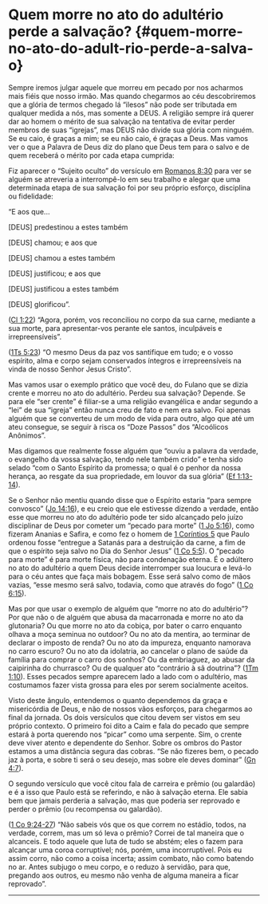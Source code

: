 # Quem morre no ato do adultério perde a salvação? {#quem-morre-no-ato-do-adult-rio-perde-a-salva-o}

Sempre iremos julgar aquele que morreu em pecado por nos acharmos mais fiéis que nosso irmão. Mas quando chegarmos ao céu descobriremos que a glória de termos chegado lá “ilesos” não pode ser tributada em qualquer medida a nós, mas somente a DEUS. A religião sempre irá querer dar ao homem o mérito de sua salvação na tentativa de evitar perder membros de suas “igrejas”, mas DEUS não divide sua glória com ninguém. Se eu caio, é graças a mim; se eu não caio, é graças a Deus. Mas vamos ver o que a Palavra de Deus diz do plano que Deus tem para o salvo e de quem receberá o mérito por cada etapa cumprida:

Fiz aparecer o “Sujeito oculto” do versículo em [Romanos 8:30](http://bibliaonline.com.br/acf/rm/8/30) para ver se alguém se atreveria a interrompê-lo em seu trabalho e alegar que uma determinada etapa de sua salvação foi por seu próprio esforço, disciplina ou fidelidade:

“E aos que...

[DEUS] predestinou a estes também

[DEUS] chamou; e aos que

[DEUS] chamou a estes também

[DEUS] justificou; e aos que

[DEUS] justificou a estes também

[DEUS] glorificou”.

([Cl 1:22](http://bibliaonline.com.br/acf/cl/1/22)) “Agora, porém, vos reconciliou no corpo da sua carne, mediante a sua morte, para apresentar-vos perante ele santos, inculpáveis e irrepreensíveis”.

([1Ts 5:23](http://bibliaonline.com.br/acf/1ts/5/23)) “O mesmo Deus da paz vos santifique em tudo; e o vosso espírito, alma e corpo sejam conservados íntegros e irrepreensíveis na vinda de nosso Senhor Jesus Cristo”.

Mas vamos usar o exemplo prático que você deu, do Fulano que se dizia crente e morreu no ato do adultério. Perdeu sua salvação? Depende. Se para ele “ser crente” é filiar-se a uma religião evangélica e andar segundo a “lei” de sua “igreja” então nunca creu de fato e nem era salvo. Foi apenas alguém que se converteu de um modo de vida para outro, algo que até um ateu consegue, se seguir à risca os “Doze Passos” dos “Alcoólicos Anônimos”.

Mas digamos que realmente fosse alguém que “ouviu a palavra da verdade, o evangelho da vossa salvação, tendo nele também crido” e tenha sido selado “com o Santo Espírito da promessa; o qual é o penhor da nossa herança, ao resgate da sua propriedade, em louvor da sua glória” ([Ef 1:13-14](http://bibliaonline.com.br/acf/ef/1/13-14)).

Se o Senhor não mentiu quando disse que o Espírito estaria “para sempre convosco” ([Jo 14:16](http://bibliaonline.com.br/acf/jo/14/16)), e eu creio que ele estivesse dizendo a verdade, então esse que morreu no ato do adultério pode ter sido alcançado pelo juízo disciplinar de Deus por cometer um “pecado para morte” ([1 Jo 5:16](http://bibliaonline.com.br/acf/1jo/5/16)), como fizeram Ananias e Safira, e como fez o homem de [1 Coríntios 5](http://bibliaonline.com.br/acf/1co/5) que Paulo ordenou fosse “entregue a Satanás para a destruição da carne, a fim de que o espírito seja salvo no Dia do Senhor Jesus” ([1 Co 5:5](http://bibliaonline.com.br/acf/1co/5/5)). O “pecado para morte” é para morte física, não para condenação eterna. É o adúltero no ato do adultério a quem Deus decide interromper sua loucura e levá-lo para o céu antes que faça mais bobagem. Esse será salvo como de mãos vazias, “esse mesmo será salvo, todavia, como que através do fogo” ([1 Co 6:15](http://bibliaonline.com.br/acf/1co/6/15)).

Mas por que usar o exemplo de alguém que “morre no ato do adultério”? Por que não o de alguém que abusa da macarronada e morre no ato da glutonaria? Ou que morre no ato da cobiça, por bater o carro enquanto olhava a moça seminua no outdoor? Ou no ato da mentira, ao terminar de declarar o imposto de renda? Ou no ato da impureza, enquanto namorava no carro escuro? Ou no ato da idolatria, ao cancelar o plano de saúde da família para comprar o carro dos sonhos? Ou da embriaguez, ao abusar da caipirinha do churrasco? Ou de qualquer ato “contrário à sã doutrina”? ([1Tm 1:10](http://bibliaonline.com.br/acf/1tm/1/10)). Esses pecados sempre aparecem lado a lado com o adultério, mas costumamos fazer vista grossa para eles por serem socialmente aceitos.

Visto deste ângulo, entendemos o quanto dependemos da graça e misericórdia de Deus, e não de nossos vãos esforços, para chegarmos ao final da jornada. Os dois versículos que citou devem ser vistos em seu próprio contexto. O primeiro foi dito a Caim e fala do pecado que sempre estará à porta querendo nos “picar” como uma serpente. Sim, o crente deve viver atento e dependente do Senhor. Sobre os ombros do Pastor estamos a uma distância segura das cobras. “Se não fizeres bem, o pecado jaz à porta, e sobre ti será o seu desejo, mas sobre ele deves dominar” ([Gn 4:7](http://bibliaonline.com.br/acf/gn/4/7)).

O segundo versículo que você citou fala de carreira e prêmio (ou galardão) e é a isso que Paulo está se referindo, e não à salvação eterna. Ele sabia bem que jamais perderia a salvação, mas que poderia ser reprovado e perder o prêmio (ou recompensa ou galardão).

([1 Co 9:24-27](http://bibliaonline.com.br/acf/1co/9/24-27)) “Não sabeis vós que os que correm no estádio, todos, na verdade, correm, mas um só leva o prêmio? Correi de tal maneira que o alcanceis. E todo aquele que luta de tudo se abstém; eles o fazem para alcançar uma coroa corruptível; nós, porém, uma incorruptível. Pois eu assim corro, não como a coisa incerta; assim combato, não como batendo no ar. Antes subjugo o meu corpo, e o reduzo à servidão, para que, pregando aos outros, eu mesmo não venha de alguma maneira a ficar reprovado”.

*****
